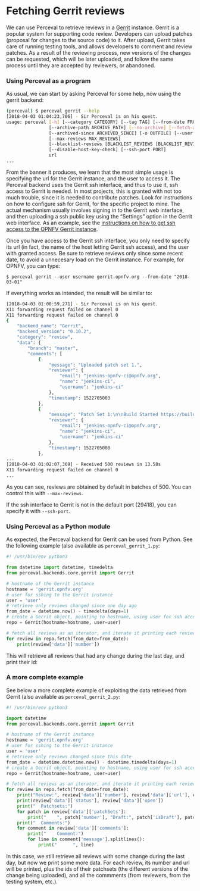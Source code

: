 # Fetching Gerrit reviews

We can use Perceval to retrieve reviews in a [Gerrit](https://www.gerritcodereview.com/)
instance. Gerrit is a popular system for supporting code review. Developers can upload
patches (proposal for changes to the source code) to it. After upload, Gerrit takes care
of running testing tools, and allows developers to comment and review patches. As a result
of the reviewing process, new versions of the changes can be requested, which will be
later uploaded, and follow the same process until they are accepted by reviewers, or
abandoned.

### Using Perceval as a program

As usual, we can start by asking Perceval for some help, now using the gerrit backend:

```bash
(perceval) $ perceval gerrit --help
[2018-04-03 01:04:23,706] - Sir Perceval is on his quest.
usage: perceval [-h] [--category CATEGORY] [--tag TAG] [--from-date FROM_DATE]
                [--archive-path ARCHIVE_PATH] [--no-archive] [--fetch-archive]
                [--archived-since ARCHIVED_SINCE] [-o OUTFILE] [--user USER]
                [--max-reviews MAX_REVIEWS]
                [--blacklist-reviews [BLACKLIST_REVIEWS [BLACKLIST_REVIEWS ...]]]
                [--disable-host-key-check] [--ssh-port PORT]
                url
...
```

From the banner it produces, we learn that the most simple usage is specifying the url for
the Gerrit instance, and the user to access it. The Perceval backend uses the Gerrit ssh
interface, and thus to use it, ssh access to Gerrit is needed. In most projects, this is
granted with not too much trouble, since it is needed to contribute patches. Look for
instructions on how to configure ssh for Gerrit, for the specific project to mine. The
actual mechanism usually involves signing in to the Gerrit web interface, and then
uploading a ssh public key using the “Settings” option in the Gerrit web interface. As an
example, see the [instructions on how to get ssh access to the OPNFV Gerrit
instance](https://gerrit.opnfv.org/gerrit/Documentation/user-upload.html#ssh).

Once you have access to the Gerrit ssh interface, you only need to specify its url (in
fact, the name of the host letting Gerrit ssh access), and the user with granted access.
Be sure to retrieve reviews only since some recent date, to avoid a unnecesary load on the
Gerrit instance. For example, for OPNFV, you can type:

```
$ perceval gerrit --user username gerrit.opnfv.org --from-date "2018-03-01"
```

If everything works as intended, the result will be similar to:

```bash
[2018-04-03 01:00:59,271] - Sir Perceval is on his quest.
X11 forwarding request failed on channel 0
X11 forwarding request failed on channel 0
{
    "backend_name": "Gerrit",
    "backend_version": "0.10.2",
    "category": "review",
    "data": {
        "branch": "master",
        "comments": [
            {
                "message": "Uploaded patch set 1.",
                "reviewer": {
                    "email": "jenkins-opnfv-ci@opnfv.org",
                    "name": "jenkins-ci",
                    "username": "jenkins-ci"
                },
                "timestamp": 1522705003
            },
            {
                "message": "Patch Set 1:\n\nBuild Started https://build.opnfv.org/ci/job/opnfv-lint-verify-master/8764/ (1/3)",
                "reviewer": {
                    "email": "jenkins-opnfv-ci@opnfv.org",
                    "name": "jenkins-ci",
                    "username": "jenkins-ci"
                },
                "timestamp": 1522705008
            },
...
[2018-04-03 01:02:07,369] - Received 500 reviews in 13.58s
X11 forwarding request failed on channel 0
...

```

As you can see, reviews are obtained by default in batches of 500. You can control this
with `--max-reviews`.

If the ssh interface to Gerrit is not in the default port (29418), you can specify it with
`--ssh-port`.

### Using Perceval as a Python module

As expected, the Perceval backend for Gerrit can be used from Python. See the following
example (also available as `perceval_gerrit_1.py`:

```py
#! /usr/bin/env python3

from datetime import datetime, timedelta
from perceval.backends.core.gerrit import Gerrit

# hostname of the Gerrit instance
hostname = 'gerrit.opnfv.org'
# user for sshing to the Gerrit instance
user = 'user'
# retrieve only reviews changed since one day ago
from_date = datetime.now() - timedelta(days=1)
# create a Gerrit object, pointing to hostname, using user for ssh access
repo = Gerrit(hostname=hostname, user=user)

# fetch all reviews as an iterator, and iterate it printing each review id
for review in repo.fetch(from_date=from_date):
    print(review['data']['number'])
```

This will retrieve all reviews that had any change during the last day, and print their id:

### A more complete example

See below a more complete example of exploiting the data retrieved from Gerrit (also
available as `perceval_gerrit_2.py`:

```py
#! /usr/bin/env python3

import datetime
from perceval.backends.core.gerrit import Gerrit

# hostname of the Gerrit instance
hostname = 'gerrit.opnfv.org'
# user for sshing to the Gerrit instance
user = 'user'
# retrieve only reviews changed since this date
from_date = datetime.datetime.now() - datetime.timedelta(days=1)
# create a Gerrit object, pointing to hostname, using user for ssh access
repo = Gerrit(hostname=hostname, user=user)

# fetch all reviews as an iterator, and iterate it printing each review id
for review in repo.fetch(from_date=from_date):
    print("Review:", review['data']['number'], review['data']['url'], end='')
    print(review['data']['status'], review['data']['open'])
    print("  Patchsets:")
    for patch in review['data']['patchSets']:
        print("    ", patch['number'], "Draft:", patch['isDraft'], patch['kind'])
    print("  Comments:")
    for comment in review['data']['comments']:
        print("    Comment:")
        for line in comment['message'].splitlines():
            print("      ", line)
```

In this case, we still retrieve all reviews with some change during the last day, but now
we print some more data. For each review, its number and url will be printed, plus the ids
of their patchsets (the different versions of the change being uploaded), and all the
commments (from reviewers, from the testing system, etc.).
